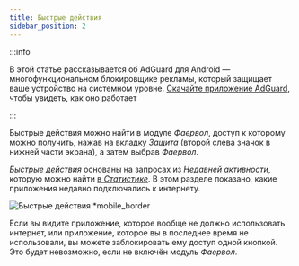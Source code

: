 ```yaml
---
title: Быстрые действия
sidebar_position: 2
---
```


:::info

В этой статье рассказывается об AdGuard для Android — многофункциональном блокировщике рекламы, который защищает ваше устройство на системном уровне. [Скачайте приложение AdGuard](https://agrd.io/download-kb-adblock), чтобы увидеть, как оно работает

:::

Быстрые действия можно найти в модуле _Фаервол_, доступ к которому можно получить, нажав на вкладку _Защита_ (второй слева значок в нижней части экрана), а затем выбрав _Фаервол_.

_Быстрые действия_ основаны на запросах из _Недавней активности_, которую можно найти [в _Статистике_](/adguard-for-android/features/statistics). В этом разделе показано, какие приложения недавно подключались к интернету.

![Быстрые действия \*mobile_border](https://cdn.adtidy.org/blog/new/yigrfquick_actions.png)

Если вы видите приложение, которое вообще не должно использовать интернет, или приложение, которое вы в последнее время не использовали, вы можете заблокировать ему доступ одной кнопкой. Это будет невозможно, если не включён модуль _Фаервол_.
